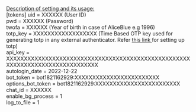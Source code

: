<u>Description of setting and its usage:</u><br>
[tokens]
uid = XXXXXX    (User ID)<br>
pwd = XXXXXX    (Password)<br>
twofa = XXXXXX   (Year of birth in case of AliceBlue e.g 1996)<br>
totp_key = XXXXXXXXXXXXXXXXXX    (Time Based OTP key used for generating totp in any external authenticator. Refer <a href="https://support.zerodha.com/category/your-zerodha-account/login-credentials/login-credentials-of-trading-platforms/articles/time-based-otp-setup"> this link </a> for setting up totp)<br>
api_key = XXXXXXXXXXXXXXXXXXXXXXXXXXXXXXXXXXXXXXXXXXXXXXXXXXXXXXXXXXXXXXXXXXXXXXXXXXXXXX <br>
autologin_date = 2022-12-22 <br>
bot_token = bot1821162929:XXXXXXXXXXXXXXXXXXXXXXXX<br>
options_bot_token = bot1821162929:XXXXXXXXXXXXXXXXXXXXXXXX<br>
chat_id = XXXXXX<br>
enable_bg_process = 1<br>
log_to_file = 1<br>
